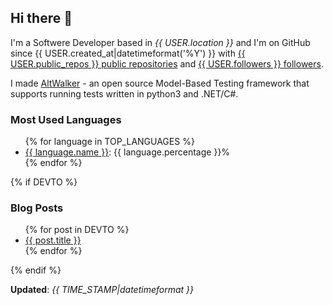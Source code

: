 <h2>Hi there 👋</h2>

<!-- This is just the base template, feel free to change it. -->

<p>
    I'm a Softwere Developer based in <i>{{ USER.location }}</i>
    and I'm on GitHub since {{ USER.created_at|datetimeformat('%Y') }}
    with <a href="https://github.com/{{ USER.login|urlencode }}?tab=repositories">{{ USER.public_repos }} public repositories</a>
    and <a href="https://github.com/{{ USER.login|urlencode }}?tab=followers">{{ USER.followers }} followers</a>.
</p>

<p>
    I made <a href="https://gitlab.com/altom/altwalker/altwalker">AltWalker</a> - an open source Model-Based Testing framework that supports running tests written in python3 and .NET/C#.
</p>

<h3>Most Used Languages</h3>

<ul>
{% for language in TOP_LANGUAGES %}
    <li><a href="https://github.com/search?q=user%3A{{ USER.login|urlencode }}&l={{ language.name|urlencode }}">{{ language.name }}</a>: {{ language.percentage }}%</li>
{% endfor %}
</ul>

{% if DEVTO %}
<h3>Blog Posts</h3>

<ul>
{% for post in DEVTO %}
    <li><a href="{{ post.url }}">{{ post.title }}</a></li>
{% endfor %}
</ul>
{% endif %}

<p><strong>Updated</strong>: <i>{{ TIME_STAMP|datetimeformat }}</i></p>
